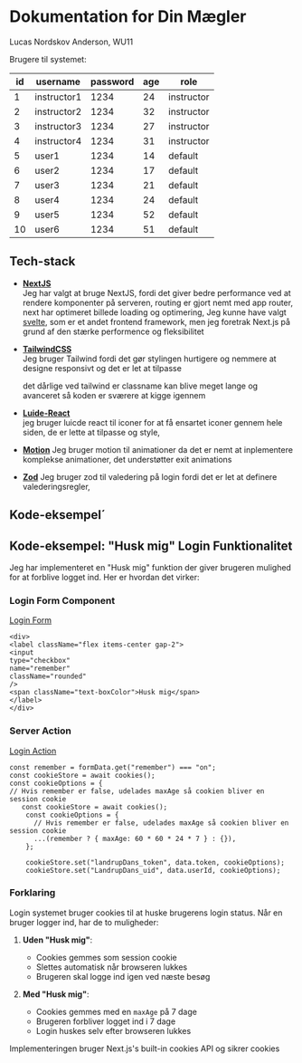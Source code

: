 # Dokumentation for Din Mægler

Lucas Nordskov Anderson, WU11

Brugere til systemet:

| id  | username    | password | age | role       |
| --- | ----------- | -------- | --- | ---------- |
| 1   | instructor1 | 1234     | 24  | instructor |
| 2   | instructor2 | 1234     | 32  | instructor |
| 3   | instructor3 | 1234     | 27  | instructor |
| 4   | instructor4 | 1234     | 31  | instructor |
| 5   | user1       | 1234     | 14  | default    |
| 6   | user2       | 1234     | 17  | default    |
| 7   | user3       | 1234     | 21  | default    |
| 8   | user4       | 1234     | 24  | default    |
| 9   | user5       | 1234     | 52  | default    |
| 10  | user6       | 1234     | 51  | default    |

## Tech-stack

- [**NextJS**](https://nextjs.org)  
  Jeg har valgt at bruge NextJS, fordi det giver bedre performance ved at rendere komponenter på serveren, routing er gjort nemt med app router, next har optimeret billede loading og optimering,
  Jeg kunne have valgt [svelte](https://svelte.dev/), som er et andet frontend framework, men jeg foretrak Next.js på grund af den stærke performence og fleksibilitet
- [**TailwindCSS**](https://tailwindcss.com/)  
  Jeg bruger Tailwind fordi det gør stylingen hurtigere og nemmere at designe responsivt og det er let at tilpasse

  det dårlige ved tailwind er classname kan blive meget lange og avanceret så koden er sværere at kigge igennem

- [**Luide-React**](https://lucide.dev/guide/packages/lucide-react)  
  jeg bruger luicde react til iconer for at få ensartet iconer gennem hele siden, de er lette at tilpasse og style,

- [**Motion**](https://motion.dev/)
  Jeg bruger motion til animationer da det er nemt at inplementere komplekse animationer, det understøtter exit animations

- [**Zod**](https://zod.dev/)
  Jeg bruger zod til valedering på login fordi det er let at definere valederingsregler,

## Kode-eksempel´

## Kode-eksempel: "Husk mig" Login Funktionalitet

Jeg har implementeret en "Husk mig" funktion der giver brugeren mulighed for at forblive logget ind. Her er hvordan det virker:

### Login Form Component

[Login Form](/src/components/login-form.jsx)

```
<div>
<label className="flex items-center gap-2">
<input
type="checkbox"
name="remember"
className="rounded"
/>
<span className="text-boxColor">Husk mig</span>
</label>
</div>
```

### Server Action

[Login Action](/src/actions/login.js)

```
const remember = formData.get("remember") === "on";
const cookieStore = await cookies();
const cookieOptions = {
// Hvis remember er false, udelades maxAge så cookien bliver en session cookie
   const cookieStore = await cookies();
    const cookieOptions = {
      // Hvis remember er false, udelades maxAge så cookien bliver en session cookie
      ...(remember ? { maxAge: 60 * 60 * 24 * 7 } : {}),
    };

    cookieStore.set("landrupDans_token", data.token, cookieOptions);
    cookieStore.set("LandrupDans_uid", data.userId, cookieOptions);
```

### Forklaring

Login systemet bruger cookies til at huske brugerens login status. Når en bruger logger ind, har de to muligheder:

1. **Uden "Husk mig"**:

   - Cookies gemmes som session cookie
   - Slettes automatisk når browseren lukkes
   - Brugeren skal logge ind igen ved næste besøg

2. **Med "Husk mig"**:
   - Cookies gemmes med en `maxAge` på 7 dage
   - Brugeren forbliver logget ind i 7 dage
   - Login huskes selv efter browseren lukkes

Implementeringen bruger Next.js's built-in cookies API og sikrer cookies
